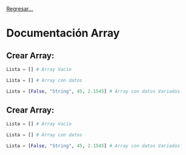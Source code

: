 [Regresar...](../README.md)
# Documentación Array 

## Crear Array:
````py
Lista = [] # Array Vacío

Lista = [] # Array con datos

Lista = [False, "String", 45, 2.1545] # Array con datos Variados

````

## Crear Array:
````py
Lista = [] # Array Vacío

Lista = [] # Array con datos

Lista = [False, "String", 45, 2.1545] # Array con datos Variados

````

